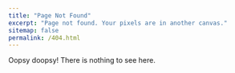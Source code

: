 ```yaml
---
title: "Page Not Found"
excerpt: "Page not found. Your pixels are in another canvas."
sitemap: false
permalink: /404.html
---
```


Oopsy doopsy! There is nothing to see here.

<script type="text/javascript">
  var GOOG_FIXURL_LANG = 'en';
  var GOOG_FIXURL_SITE = '{{ site.url }}'
</script>
<script type="text/javascript"
  src="//linkhelp.clients.google.com/tbproxy/lh/wm/fixurl.js">
</script>
